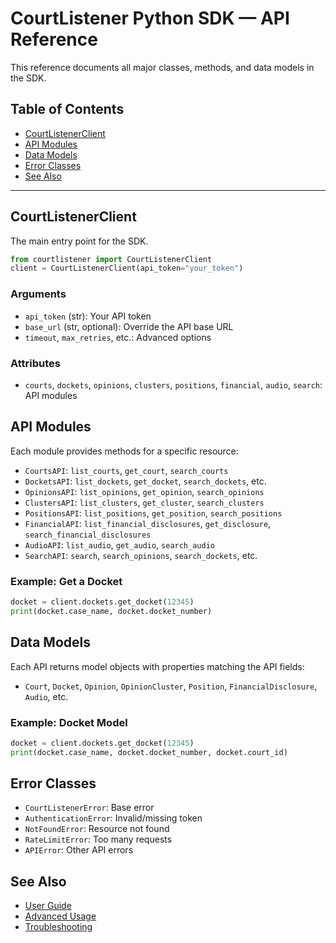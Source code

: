 # CourtListener Python SDK — API Reference

This reference documents all major classes, methods, and data models in the SDK.

## Table of Contents
- [CourtListenerClient](#courtlistenerclient)
- [API Modules](#api-modules)
- [Data Models](#data-models)
- [Error Classes](#error-classes)
- [See Also](#see-also)

---

## CourtListenerClient

The main entry point for the SDK.

```python
from courtlistener import CourtListenerClient
client = CourtListenerClient(api_token="your_token")
```

### Arguments
- `api_token` (str): Your API token
- `base_url` (str, optional): Override the API base URL
- `timeout`, `max_retries`, etc.: Advanced options

### Attributes
- `courts`, `dockets`, `opinions`, `clusters`, `positions`, `financial`, `audio`, `search`: API modules

## API Modules

Each module provides methods for a specific resource:

- `CourtsAPI`: `list_courts`, `get_court`, `search_courts`
- `DocketsAPI`: `list_dockets`, `get_docket`, `search_dockets`, etc.
- `OpinionsAPI`: `list_opinions`, `get_opinion`, `search_opinions`
- `ClustersAPI`: `list_clusters`, `get_cluster`, `search_clusters`
- `PositionsAPI`: `list_positions`, `get_position`, `search_positions`
- `FinancialAPI`: `list_financial_disclosures`, `get_disclosure`, `search_financial_disclosures`
- `AudioAPI`: `list_audio`, `get_audio`, `search_audio`
- `SearchAPI`: `search`, `search_opinions`, `search_dockets`, etc.

### Example: Get a Docket
```python
docket = client.dockets.get_docket(12345)
print(docket.case_name, docket.docket_number)
```

## Data Models

Each API returns model objects with properties matching the API fields:
- `Court`, `Docket`, `Opinion`, `OpinionCluster`, `Position`, `FinancialDisclosure`, `Audio`, etc.

### Example: Docket Model
```python
docket = client.dockets.get_docket(12345)
print(docket.case_name, docket.docket_number, docket.court_id)
```

## Error Classes

- `CourtListenerError`: Base error
- `AuthenticationError`: Invalid/missing token
- `NotFoundError`: Resource not found
- `RateLimitError`: Too many requests
- `APIError`: Other API errors

## See Also
- [User Guide](./user_guide.md)
- [Advanced Usage](./advanced_usage.md)
- [Troubleshooting](./troubleshooting.md) 